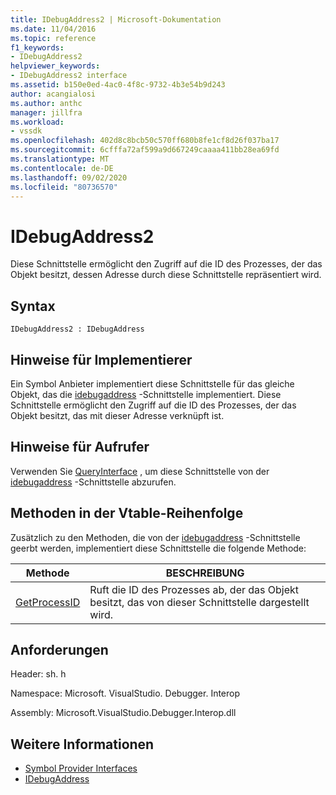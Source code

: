 ```yaml
---
title: IDebugAddress2 | Microsoft-Dokumentation
ms.date: 11/04/2016
ms.topic: reference
f1_keywords:
- IDebugAddress2
helpviewer_keywords:
- IDebugAddress2 interface
ms.assetid: b150e0ed-4ac0-4f8c-9732-4b3e54b9d243
author: acangialosi
ms.author: anthc
manager: jillfra
ms.workload:
- vssdk
ms.openlocfilehash: 402d8c8bcb50c570ff680b8fe1cf8d26f037ba17
ms.sourcegitcommit: 6cfffa72af599a9d667249caaaa411bb28ea69fd
ms.translationtype: MT
ms.contentlocale: de-DE
ms.lasthandoff: 09/02/2020
ms.locfileid: "80736570"
---
```

# <a name="idebugaddress2"></a>IDebugAddress2
Diese Schnittstelle ermöglicht den Zugriff auf die ID des Prozesses, der das Objekt besitzt, dessen Adresse durch diese Schnittstelle repräsentiert wird.

## <a name="syntax"></a>Syntax

```
IDebugAddress2 : IDebugAddress
```

## <a name="notes-for-implementers"></a>Hinweise für Implementierer
 Ein Symbol Anbieter implementiert diese Schnittstelle für das gleiche Objekt, das die [idebugaddress](../../../extensibility/debugger/reference/idebugaddress.md) -Schnittstelle implementiert. Diese Schnittstelle ermöglicht den Zugriff auf die ID des Prozesses, der das Objekt besitzt, das mit dieser Adresse verknüpft ist.

## <a name="notes-for-callers"></a>Hinweise für Aufrufer
 Verwenden Sie [QueryInterface](/cpp/atl/queryinterface) , um diese Schnittstelle von der [idebugaddress](../../../extensibility/debugger/reference/idebugaddress.md) -Schnittstelle abzurufen.

## <a name="methods-in-vtable-order"></a>Methoden in der Vtable-Reihenfolge
 Zusätzlich zu den Methoden, die von der [idebugaddress](../../../extensibility/debugger/reference/idebugaddress.md) -Schnittstelle geerbt werden, implementiert diese Schnittstelle die folgende Methode:

|Methode|BESCHREIBUNG|
|------------|-----------------|
|[GetProcessID](../../../extensibility/debugger/reference/idebugaddress2-getprocessid.md)|Ruft die ID des Prozesses ab, der das Objekt besitzt, das von dieser Schnittstelle dargestellt wird.|

## <a name="requirements"></a>Anforderungen
 Header: sh. h

 Namespace: Microsoft. VisualStudio. Debugger. Interop

 Assembly: Microsoft.VisualStudio.Debugger.Interop.dll

## <a name="see-also"></a>Weitere Informationen
- [Symbol Provider Interfaces](../../../extensibility/debugger/reference/symbol-provider-interfaces.md)
- [IDebugAddress](../../../extensibility/debugger/reference/idebugaddress.md)
